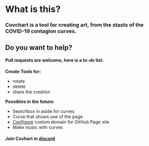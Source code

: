 # What is this?
### Covchart is a tool for creating art, from the stasts of the COVID-19 contagion curves.

## Do you want to help?
#### Pull requests are welcome, here is a *to-do* list:
**Create Tools for:**
- rotate
- delete
- share the creation

**Possibles in the future:**
- Searchbox in aside for curves
- Curve that shows use of the page
- [Configure](https://docs.github.com/en/github/working-with-github-pages/managing-a-custom-domain-for-your-github-pages-site#configuring-a-subdomain) custom domain for GitHub Page site 
- Make music with curves

#### Join Covhart in [discord](https://discord.gg/4aC9tPd)
